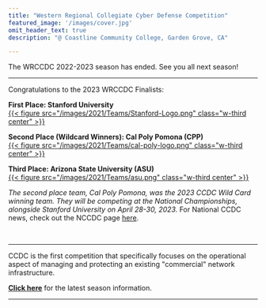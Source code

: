 ```yaml
---
title: "Western Regional Collegiate Cyber Defense Competition"
featured_image: '/images/cover.jpg'
omit_header_text: true
description: "@ Coastline Community College, Garden Grove, CA"

---
```


The WRCCDC 2022-2023 season has ended. See you all next season!
&nbsp; 

<hr>

Congratulations to the 2023 WRCCDC Finalists:

<b>First Place: Stanford University</b><br>
<a href="https://www.stanford.edu/">{{< figure src="/images/2021/Teams/Stanford-Logo.png" class="w-third center" >}}</a><br>

<b>Second Place (Wildcard Winners): Cal Poly Pomona (CPP)</b><br>
<a href="https://www.cpp.edu/">{{< figure src="/images/2021/Teams/cal-poly-logo.png" class="w-third center" >}}</a><br>

<b>Third Place: Arizona State University (ASU)</b><br>
<a href="https://www.asu.edu/">{{< figure src="/images/2021/Teams/asu.png" class="w-third center" >}}</a><br>

*The second place team, Cal Poly Pomona, was the 2023 CCDC Wild Card winning team. They will be competing at the National Championships, alongside Stanford University on April 28-30, 2023.* 
For National CCDC news, check out the NCCDC page [here](https://www.nationalccdc.org/index.php).

<br>
<hr>

CCDC is the first competition that specifically focuses on the operational aspect of managing and protecting an existing "commercial" network infrastructure.

<b>[Click here](/seasons/2023/)</b> for the latest season information.

<hr>

